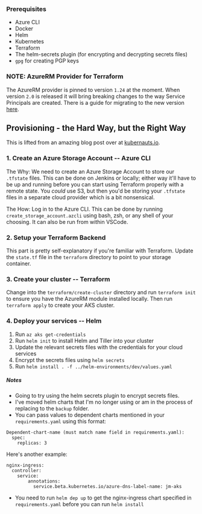 ### Prerequisites
* Azure CLI
* Docker
* Helm
* Kubernetes
* Terraform
* The helm-secrets plugin (for encrypting and decrypting secrets files)
* `gpg` for creating PGP keys

### NOTE: AzureRM Provider for Terraform
The AzureRM provider is pinned to version `1.24` at the moment. When version `2.0` is released it will bring breaking changes to the way Service Principals are created. There is a guide for migrating to the new version [here](https://www.terraform.io/docs/providers/azurerm/guides/migrating-to-azuread.html).

## Provisioning - the Hard Way, but the Right Way
This is lifted from an amazing blog post over at [kubernauts.io](https://blog.kubernauts.io/aks-deployment-automation-with-terraform-and-multi-aks-cluster-management-with-rancher-6da9865ad52b).
### 1. Create an Azure Storage Account -- Azure CLI
The Why: We need to create an Azure Storage Account to store our `.tfstate` files. This can be done on Jenkins or locally; either way it'll have to be up and running before you can start using Terraform properly with a remote state. You *could* use S3, but then you'd be storing your `.tfstate` files in a separate cloud provider which is a bit nonsensical.

The How: Log in to the Azure CLI. This can be done by running `create_storage_account.azcli` using bash, zsh, or any shell of your choosing. It can also be run from within VSCode.
### 2. Setup your Terraform Backend
This part is pretty self-explanatory if you're familiar with Terraform. Update the `state.tf` file in the `terraform` directory to point to your storage container.
### 3. Create your cluster -- Terraform
Change into the `terraform/create-cluster` directory and run `terraform init` to ensure you have the AzureRM module installed locally. Then run `terraform apply` to create your AKS cluster.
### 4. Deploy your services -- Helm
1. Run `az aks get-credentials`
2. Run `helm init` to install Helm and Tiller into your cluster
3. Update the relevant secrets files with the credentials for your cloud services
4. Encrypt the secrets files using `helm secrets`
4. Run `helm install . -f ../helm-environments/dev/values.yaml`


##### Notes
* Going to try using the helm secrets plugin to encrypt secrets files.
* I've moved helm charts that I'm no longer using or am in the process of replacing to the `backup` folder.
* You can pass values to dependent charts mentioned in your `requirements.yaml` using this format:
```
Dependent-chart-name (must match name field in requirements.yaml):
  spec:
    replicas: 3
```
Here's another example:
```
nginx-ingress:
  controller:
    service:
        annotations:
          service.beta.kubernetes.io/azure-dns-label-name: jm-aks
```
* You need to run `helm dep up` to get the nginx-ingress chart specified in `requirements.yaml` before you can run `helm install`